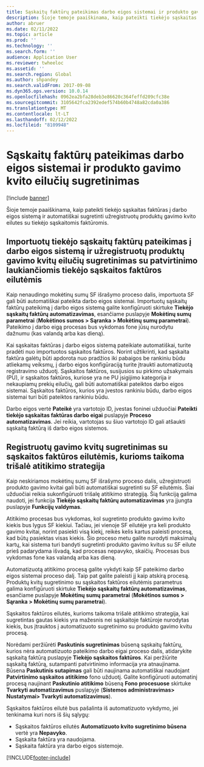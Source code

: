 ```yaml
---
title: Sąskaitų faktūrų pateikimas darbo eigos sistemai ir produkto gavimo kvito eilučių sugretinimas
description: Šioje temoje paaiškinama, kaip pateikti tiekėjo sąskaitas faktūras į darbo eigos sistemą ir automatiškai sugretinti užregistruotų produktų gavimo kvito eilutes su tiekėjo sąskaitomis faktūromis.
author: abruer
ms.date: 02/11/2022
ms.topic: article
ms.prod: ''
ms.technology: ''
ms.search.form: ''
audience: Application User
ms.reviewer: twheeloc
ms.assetid: ''
ms.search.region: Global
ms.author: shpandey
ms.search.validFrom: 2017-09-08
ms.dyn365.ops.version: 10.0.14
ms.openlocfilehash: 0962ea2bfa28deb3e86620c364feffd209cfc38e
ms.sourcegitcommit: 3105642fca2392edef574b60b4748a82cda0a386
ms.translationtype: MT
ms.contentlocale: lt-LT
ms.lasthandoff: 02/12/2022
ms.locfileid: "8109948"
---
```

# <a name="submit-invoices-to-the-workflow-system-and-match-product-receipt-lines"></a>Sąskaitų faktūrų pateikimas darbo eigos sistemai ir produkto gavimo kvito eilučių sugretinimas

[!include [banner](../includes/banner.md)]

Šioje temoje paaiškinama, kaip pateikti tiekėjo sąskaitas faktūras į darbo eigos sistemą ir automatiškai sugretinti užregistruotų produktų gavimo kvito eilutes su tiekėjo sąskaitomis faktūromis.

## <a name="submitting-imported-vendor-invoices-to-the-workflow-system-and-matching-posted-product-receipt-lines-to-pending-vendor-invoice-lines"></a>Importuotų tiekėjo sąskaitų faktūrų pateikimas į darbo eigos sistemą ir užregistruotų produktų gavimo kvitų eilučių sugretinimas su patvirtinimo laukiančiomis tiekėjo sąskaitos faktūros eilutėmis

Kaip nenaudingo mokėtinų sumų SF išrašymo proceso dalis, importuota SF gali būti automatiškai pateikta darbo eigos sistemai. Importuotų sąskaitų faktūrų pateikimą į darbo eigos sistemą galite konfigūruoti skirtuke **Tiekėjo sąskaitų faktūrų automatizavimas**, esančiame puslapyje **Mokėtinų sumų parametrai** (**Mokėtinos sumos \> Sąranka \> Mokėtinų sumų parametrai**). Pateikimo į darbo eigą procesas bus vykdomas fone jūsų nurodytu dažnumu (kas valandą arba kas dieną).

Kai sąskaitas faktūras į darbo eigos sistemą pateikiate automatiškai, turite pradėti nuo importuotos sąskaitos faktūros. Norint užtikrinti, kad sąskaita faktūra galėtų būti apdorota nuo pradžios iki pabaigos be rankiniu būdu atliekamų veiksmų, į darbo eigos konfigūraciją turite įtraukti automatizuotą registravimo užduotį. Sąskaitos faktūros, susijusios su pirkimo užsakymais (PU), ir sąskaitos faktūros, kuriose yra ne PU įsigijimo kategorija ir nekaupiamų prekių eilučių, gali būti automatiškai pateiktos darbo eigos sistemai. Sąskaitos faktūros, kurios yra įvestos rankiniu būdu, darbo eigos sistemai turi būti pateiktos rankiniu būdu.

Darbo eigos vertė **Pateikė** yra vartotojo ID, įvestas foninei užduočiai **Pateikti tiekėjo sąskaitas faktūras darbo eigai** puslapyje **Proceso automatizavimas**. Jei reikia, vartotojas su šiuo vartotojo ID gali atšaukti sąskaitą faktūrą iš darbo eigos sistemos.

## <a name="matching-posted-product-receipts-to-invoice-lines-that-have-a-three-way-matching-policy"></a>Registruotų gavimo kvitų sugretinimas su sąskaitos faktūros eilutėmis, kurioms taikoma trišalė atitikimo strategija

Kaip neskiriamos mokėtinų sumų SF išrašymo proceso dalis, užregistruoti produkto gavimo kvitai gali būti automatiškai sugretinti su SF eilutėmis. Šiai užduočiai reikia sukonfigūruoti trišalę atitikimo strategiją. Šią funkciją galima naudoti, jei funkcija **Tiekėjo sąskaitų faktūrų automatizavimas** yra įjungta puslapyje **Funkcijų valdymas**.

Atitikimo procesas bus vykdomas, kol sugretinto produkto gavimo kvito kiekis bus lygus SF kiekiui. Tačiau, jei vienoje SF eilutėje yra keli produkto gavimo kvitai, norint pasiekti visą kiekį, reikės kelis kartus paleisti procesą, kad būtų pasiektas visas kiekis. Šio proceso metu galite nurodyti maksimalų kartų, kai sistema turi bandyti sugretinti produkto gavimo kvitus su SF eilute prieš padarydama išvadą, kad procesas nepavyko, skaičių. Procesas bus vykdomas fone kas valandą arba kas dieną. 

Automatizuotą atitikimo procesą galite vykdyti kaip SF pateikimo darbo eigos sistemai proceso dalį. Taip pat galite paleisti jį kaip atskirą procesą. Produktų kvitų sugretinimo su sąskaitos faktūros eilutėmis parametrus galima konfigūruoti skirtuke **Tiekėjo sąskaitų faktūrų automatizavimas**, esančiame puslapyje **Mokėtinų sumų parametrai** (**Mokėtinos sumos \> Sąranka \> Mokėtinų sumų parametrai**).

Sąskaitos faktūros eilutės, kurioms taikoma trišalė atitikimo strategija, kai sugretintas gautas kiekis yra mažesnis nei sąskaitoje faktūroje nurodytas kiekis, bus įtrauktos į automatizuoto sugretinimo su produkto gavimo kvitu procesą.

Norėdami peržiūrėti **Paskutinis sugretinimas** būseną sąskaitų faktūrų, kurios nėra automatizuoto pateikimo darbo eigai proceso dalis, atidarykite sąskaitą faktūrą puslapyje **Tiekėjo sąskaitos faktūros**. Kai peržiūrite sąskaitą faktūrą, sutampanti patvirtinimo informacija yra atnaujinama. Būsena **Paskutinis sutapimas** gali būti naujinama automatiškai naudojant **Patvirtinimo sąskaitos atitikimo** fono užduotį. Galite konfigūruoti automatinį procesą naujinant **Paskutinio atitikimo** būseną **Fono procesuose** skirtuke **Tvarkyti automatizavimus** puslapyje (**Sistemos administravimas\> Nustatymai\> Tvarkyti automatizavimus**).

Sąskaitos faktūros eilutė bus pašalinta iš automatizuoto vykdymo, jei tenkinama kuri nors iš šių sąlygų:

- Sąskaitos faktūros eilutės **Automatizuoto kvito sugretinimo būsena** vertė yra **Nepavyko**.
- Sąskaita faktūra yra naudojama.
- Sąskaita faktūra yra darbo eigos sistemoje.


[!INCLUDE[footer-include](../../includes/footer-banner.md)]
